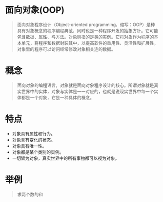 # 面向对象(OOP)
> 面向对象程序设计（Object-oriented programming，缩写：OOP）是种具有对象概念的程序编程典范，同时也是一种程序开发的抽象方针。它可能包含数据、属性、与方法。对象则指的是类的实例。它将对象作为程序的基本单元，将程序和数据封装其中，以提高软件的重用性、灵活性和扩展性，对象里的程序可以访问经常修改对象相关连的数据。
# 概念
>面向对象的编程语言，对象就是面向对象程序设计的核心。所谓对象就是真实世界中的实体，对象与实体是一一对应的，也就是说现实世界中每一个实体都是一个对象，它是一种具体的概念。
# 特点
* 对象具有属性和行为。
* 对象具有变化的状态。
* 对象具有唯一性。
* 对象都是某个类别的实例。
* 一切皆为对象，真实世界中的所有事物都可以视为对象。

# 举例
>求两个数的和